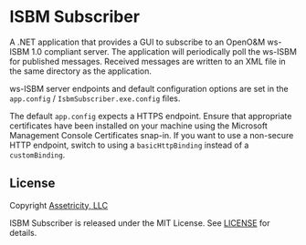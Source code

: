 # ISBM Subscriber

A .NET application that provides a GUI to subscribe to an OpenO&M ws-ISBM 1.0 compliant server. The application will periodically poll the ws-ISBM for published messages. Received messages are written to an XML file in the same directory as the application.

ws-ISBM server endpoints and default configuration options are set in the `app.config` / `IsbmSubscriber.exe.config` files.

The default `app.config` expects a HTTPS endpoint. Ensure that appropriate certificates have been installed on your machine using the Microsoft Management Console Certificates snap-in. If you want to use a non-secure HTTP endpoint, switch to using a `basicHttpBinding` instead of a `customBinding`.

## License

Copyright [Assetricity, LLC](http://assetricity.com)

ISBM Subscriber is released under the MIT License. See [LICENSE](https://github.com/assetricity/IsbmSubscriber/blob/master/LICENSE) for details.
